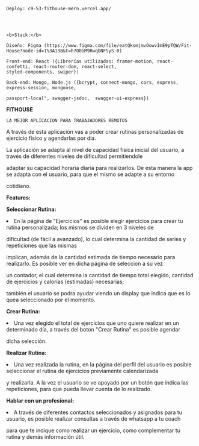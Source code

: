 
	Deploy: c9-53-fithouse-mern.vercel.app/
	
	
	
	
	<b>Stack:</b>

	Diseño: Figma (https://www.figma.com/file/eatQksmjmvOowvImE9pTQW/Fit-House?node-id=1%3A138&t=h7O0iM9RwqbNFSyS-0)
	
	Front-end: React ({Librerías utilizadas: framer-motion, react-confetti, react-router-dom, react-select,
	styled-components, swiper})
	
	Back-end: Mongo, Node.js ({bcrypt, connect-mongo, cors, express, express-session, mongoose,
	
	passport-local", swagger-jsdoc,  swagger-ui-express})


	




**FITHOUSE**
	
	LA MEJOR APLICACION PARA TRABAJADORES REMOTOS
	
	
	
A través de esta aplicación vas a poder crear rutinas personalizadas de ejercicio físico y agendarlas por dia. 
	
	
La aplicación se adapta al nivel de capacidad física inicial del usuario, a través de diferentes niveles de dificultad permitiendole


adaptar su capacidad horaria diaria para realizarlos. De esta manera la app se adapta con el usuario, para que el mismo se adapte a su entorno 


cotidiano.




**Features:**




<b>Seleccionar Rutina:</b>


<li>En la página de "Ejercicios" es posible elegir ejercicios para crear tu rutina personalizada; los mismos se dividen en 3 niveles de


dificultad (de fácil a avanzado), lo cual determina la cantidad de series y repeticiones que las mismas


implican, además de la cantidad estimada de tiempo necesario para realizarlo. Es posible ver en dicha página de seleccion a su vez


un contador, el cual determina la cantidad de tiempo total elegido, cantidad de ejercicios y calorias (estimadas) necesarias;  


también el usuario se podra ayudar viendo un display que indica que es lo quea seleccionado por el momento.</li>




<b>Crear Rutina: </b>


<li>Una vez elegido el total de ejercicios que uno quiere realizar en un determinado día,  a través del boton "Crear Rutina" es posible agendar


dicha selección.</li>




<b>Realizar Rutina: </b>


<li>Una vez realizada la rutina, en la página del perfil del usuario es posible seleccionar el rutina de ejercicios previamente calendarizada


y realizarla. A la vez el usuario se ve apoyado por un botón que indica las repeticiones, para que pueda llevar cuenta de lo realizado.</li>




<b>Hablar con un profesional: </b>


<li>A través de diferentes contactos seleccionados y asignados para tu usuario, es posible realizar consultas a través de whatsapp a tu coach


para que te indique como realizar un ejercicio, como complementar tu rutina y demás información útil.</li>
  
